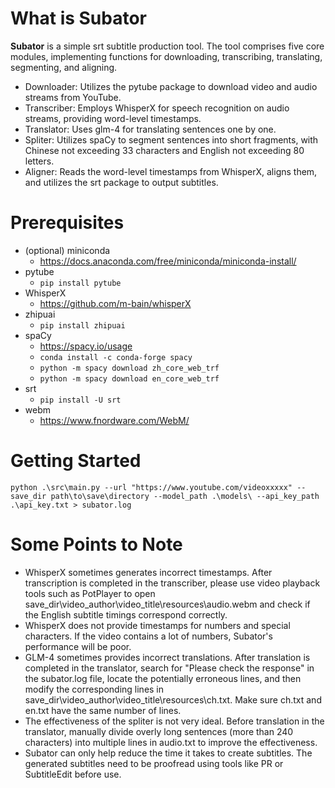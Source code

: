 # What is Subator
**Subator** is a simple srt subtitle production tool. The tool comprises five core modules, implementing functions for downloading, transcribing, translating, segmenting, and aligning.
- Downloader: Utilizes the pytube package to download video and audio streams from YouTube.
- Transcriber: Employs WhisperX for speech recognition on audio streams, providing word-level timestamps.
- Translator: Uses glm-4 for translating sentences one by one.
- Spliter: Utilizes spaCy to segment sentences into short fragments, with Chinese not exceeding 33 characters and English not exceeding 80 letters.
- Aligner: Reads the word-level timestamps from WhisperX, aligns them, and utilizes the srt package to output subtitles.
# Prerequisites
- (optional) miniconda
    - https://docs.anaconda.com/free/miniconda/miniconda-install/
- pytube
    - `pip install pytube`
-  WhisperX
    - https://github.com/m-bain/whisperX
- zhipuai
    - `pip install zhipuai`
- spaCy
    - https://spacy.io/usage
    - `conda install -c conda-forge spacy`
    - `python -m spacy download zh_core_web_trf`
    - `python -m spacy download en_core_web_trf`
- srt
    - `pip install -U srt`
- webm
    - https://www.fnordware.com/WebM/
# Getting Started
`python .\src\main.py --url "https://www.youtube.com/videoxxxxx" --save_dir path\to\save\directory --model_path .\models\ --api_key_path .\api_key.txt > subator.log`
# Some Points to Note
- WhisperX sometimes generates incorrect timestamps. After transcription is completed in the transcriber, please use video playback tools such as PotPlayer to open save_dir\video_author\video_title\resources\audio.webm and check if the English subtitle timings correspond correctly.
- WhisperX does not provide timestamps for numbers and special characters. If the video contains a lot of numbers, Subator's performance will be poor.
- GLM-4 sometimes provides incorrect translations. After translation is completed in the translator, search for "Please check the response" in the subator.log file, locate the potentially erroneous lines, and then modify the corresponding lines in save_dir\video_author\video_title\resources\ch.txt. Make sure ch.txt and en.txt have the same number of lines.
- The effectiveness of the spliter is not very ideal. Before translation in the translator, manually divide overly long sentences (more than 240 characters) into multiple lines in audio.txt to improve the effectiveness.
- Subator can only help reduce the time it takes to create subtitles. The generated subtitles need to be proofread using tools like PR or SubtitleEdit before use.
